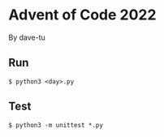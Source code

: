 # Advent of Code 2022
By dave-tu

## Run
`$ python3 <day>.py`

## Test
`$ python3 -m unittest *.py`
